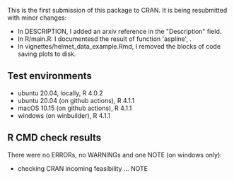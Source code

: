 This is the first submission of this package to CRAN.
It is being resubmitted with minor changes: 
- In DESCRIPTION, I added an arxiv reference in the "Description" field.
- In R/main.R: I documentesd the result of function 'aspline', .
- In vignettes/helmet_data_example.Rmd, I removed the blocks of code saving plots to disk.

## Test environments
* ubuntu 20.04, locally, R 4.0.2
* ubuntu 20.04 (on github actions), R 4.1.1 
* macOS 10.15 (on github actions), R 4.1.1
* windows (on winbuilder), R 4.1.1

## R CMD check results
There were no ERRORs, no WARNINGs and one NOTE (on windows only):

* checking CRAN incoming feasibility ... NOTE
